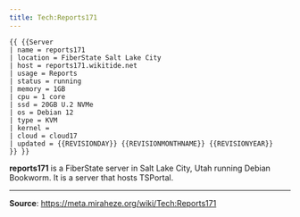 ```yaml
---
title: Tech:Reports171
---
```


```
{{ {{Server
| name = reports171
| location = FiberState Salt Lake City
| host = reports171.wikitide.net
| usage = Reports
| status = running
| memory = 1GB
| cpu = 1 core
| ssd = 20GB U.2 NVMe
| os = Debian 12
| type = KVM
| kernel =
| cloud = cloud17
| updated = {{REVISIONDAY}} {{REVISIONMONTHNAME}} {{REVISIONYEAR}}
}} }}
```

**reports171** is a FiberState server in Salt Lake City, Utah running Debian Bookworm. It is a server that hosts TSPortal.

----
**Source**: https://meta.miraheze.org/wiki/Tech:Reports171